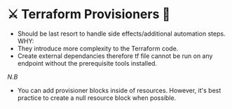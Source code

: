 # ⚔️ Terraform Provisioners 🔨

- Should be last resort to handle side effects/additional automation steps. WHY:
 - They introduce more complexity to the Terraform code.
 - Create external dependancies therefore tf file cannot be run on any endpoint without the prerequisite tools installed.

*N.B*
- You can add provisioner blocks inside of resources. However, it's best practice to create a null resource block when possible.
